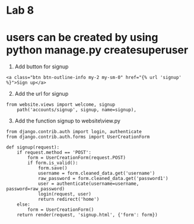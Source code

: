 # Lab 8
# users can be created by using python manage.py createsuperuser

1. Add button for signup
``` shell
<a class="btn btn-outline-info my-2 my-sm-0" href="{% url 'signup' %}">Sign up</a>
```

2. Add the url for signup
``` shell
from website.views import welcome, signup
    path('accounts/signup', signup, name=signup),
```
3. Add the function signup to website\view.py
``` shell
from django.contrib.auth import login, authenticate
from django.contrib.auth.forms import UserCreationForm

def signup(request):
    if request.method == 'POST':
        form = UserCreationForm(request.POST)
        if form.is_valid():
            form.save()
            username = form.cleaned_data.get('username')
            raw_password = form.cleaned_data.get('password1')
            user = authenticate(username=username, password=raw_password)
            login(request, user)
            return redirect('home')
    else:
        form = UserCreationForm()
    return render(request, 'signup.html', {'form': form})
```
